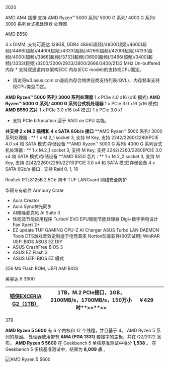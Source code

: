 2020



AMD AM4 插槽 支持 AMD Ryzen™ 5000 系列/ 5000 G 系列/ 4000 G 系列/ 3000 系列台式机处理器 处理器

AMD B550


4 x DIMM, 支持可高达 128GB, DDR4
4866(超频)/4800(超频)/4600(超频)/4466(超频)/4400(超频)/4333(超频)/4266(超频)/4200(超频)/4133(超频)/4000(超频)/3866(超频)/3733(超频)/3600(超频)/3466(超频)/3400(超频)/3333(超频)/3200/3000/2933/2800/2666/2400/2133
 MHz Un-buffered内存 *
支持双通道内存架构ECC 内存(ECC model)的支持视CPU而定。

* 请访问w3.asus.com.cn查阅內存合格供应商支持列表(QVL)，内存频率支持视CPU类型而定。


**AMD Ryzen™ 5000 系列/ 3000 系列处理器**
1 x PCIe 4.0 x16 (x16 模式)
**AMD Ryzen™ 5000 G 系列/ 4000 G 系列台式机处理器**
1 x PCIe 3.0 x16 (x16 模式)
**AMD B550 芯片**
1 x PCIe 3.0 x16 (x4 模式)
1 x PCIe 3.0 x1

* 支持 PCIe bifurcation 适于 RAID on CPU 功能。

**共支持 2 x M.2 插槽和 4 x SATA 6Gb/s 接口**
**AMD Ryzen™ 5000 系列/ 3000 系列处理器 : **
1 x M.2_1 socket 3, 支持 M Key, 支持 2242/2260/2280(PCIE 4.0 x4 和 SATA 模式)存储设备
**AMD Ryzen™ 5000 G 系列/ 4000 G 系列台式机处理器 : **
1 x M.2_1 socket 3, 支持 M Key, 支持 2242/2260/2280(PCIE 3.0 x4 和 SATA 模式)存储设备
**AMD B550 芯片 : **
1 x M.2_2 socket 3, 支持 M Key, 支持 2242/2260/2280/22110(PCIE 3.0 x4 和 SATA 模式)存储设备
4 x SATA 6Gb/s 接口 ,
支持 Raid 0, 1, 10

Realtek RTL8125B 2.5Gb 网卡
TUF LANGuard 网络安全防护


华硕专有软件
Armoury Crate

- Aura Creator
- Aura Sync神光同步
- AI降噪麦克风
  AI Suite 3
- 性能及节能应用程序
  TurboV EVO
  EPU智能节能处理器
  Digi+数字供电设计
  Fan Xpert 2+
- EZ update
  TUF GAMING CPU-Z
  AI Charger
  ASUS Turbo LAN
  DAEMON Tools
  DTS游戏音效定制适于电竞耳麦
  Norton防毒软件(60天试用)
  WinRAR
  UEFI BIOS
  ASUS EZ DIY
- ASUS CrashFree BIOS 3
- ASUS EZ Flash 3
- ASUS UEFI BIOS EZ 模式

256 Mb Flash ROM, UEFI AMI BIOS


英睿达  8  3600


| [铠侠EXCERIA G2（1TB）](https://detail.zol.com.cn/solid_state_drive/index1380785.shtml "铠侠EXCERIA G2（1TB）") | 1TB，M.2 PCIe接口，1GB，2100MB/s，1700MB/s，150万小时**>>**>> | ￥**429** | [](https://detail.zol.com.cn/1381/1380785/price_8_7.shtml)   |
| --------------------------------------------------------------------------------------------------------- | ------------------------------------------------------------- | --------------- | -------------------------------------------------------------- |

379



**AMD Ryzen 5 5600** 有 6 个内核和 12 个线程，并且基于 4。 AMD Ryzen 5 系列的基因。 处理器使用带有 **AM4 (PGA 1331)** 套接字的主板，并在 Q2/2022 发布。 **AMD Ryzen 5 5600** 在 Geekbench 5 单核基准测试中得分  **1,538** 。 在 Geekbench 5 多核基准测试中，结果为  **8,009 点** 。

![AMD Ryzen 5 5600](https://www.cpu-monkey.com/images/cpu/amd_ryzen_5_2.jpg)
